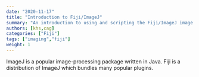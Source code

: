 ```yaml
---
date: "2020-11-17"
title: "Introduction to Fiji/ImageJ"
summary: "An introduction to using and scripting the Fiji/ImageJ image analysis packages."
authors: [khs,cag]
categories: ["Fiji"]
tags: ["imaging","fiji"]
weight: 1
---
```


ImageJ is a popular image-processing package written in Java. Fiji is a distribution of ImageJ which bundles many popular plugins.

